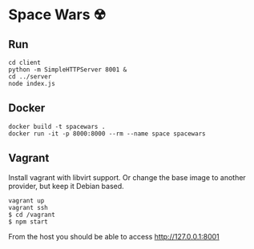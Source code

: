 # Space Wars ☢

## Run

	cd client
	python -m SimpleHTTPServer 8001 & 
	cd ../server
	node index.js

## Docker 

	docker build -t spacewars .
	docker run -it -p 8000:8000 --rm --name space spacewars

## Vagrant

Install vagrant with libvirt support. Or change the base image to another provider, but keep it Debian based. 

	vagrant up
	vagrant ssh
	$ cd /vagrant
	$ npm start

From the host you should be able to access <http://127.0.0.1:8001>
